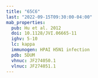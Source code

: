 ```yaml
---
title: "65C6"
last: "2022-09-15T09:30:00-04:00"
mab_properties:
  pub: Hu et al. 2012
  doi: 10.1128/JVI.06665-11
  ighv: 5-10
  lc: kappa
  immunogen: HPAI H5N1 infection
  pdb: 5DUM
  vhnuc: JF274050.1
  vlnuc: JF274051.1
---
```

